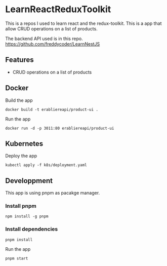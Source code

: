 # LearnReactReduxToolkit

This is a repos I used to learn react and the redux-toolkit. This is a app that allow CRUD operations on a list of products. 

The backend API used is in this repo. https://github.com/freddycoder/LearnNestJS

## Features

- CRUD operations on a list of products

## Docker

Build the app

```
docker build -t erabliereapi/product-ui .
```

Run the app

```
docker run -d -p 3011:80 erabliereapi/product-ui
```

## Kubernetes

Deploy the app

```
kubectl apply -f k8s/deployment.yaml
```

## Developpment

This app is using pnpm as pacakge manager.

### Install pnpm

```
npm install -g pnpm
```

### Install dependencies

```
pnpm install
```

Run the app

```
pnpm start
```